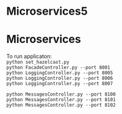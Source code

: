 # Microservices5
# Microservices
To run applicaton:  
`python set_hazelcast.py`  
`python FacadeController.py --port 8001`  
`python LoggingController.py --port 8005`  
`python LoggingController.py --port 8006`  
`python LoggingController.py --port 8007`  

`python MessagesController.py --port 8100`  
`python MessagesController.py --port 8101`  
`python MessagesController.py --port 8102`  



